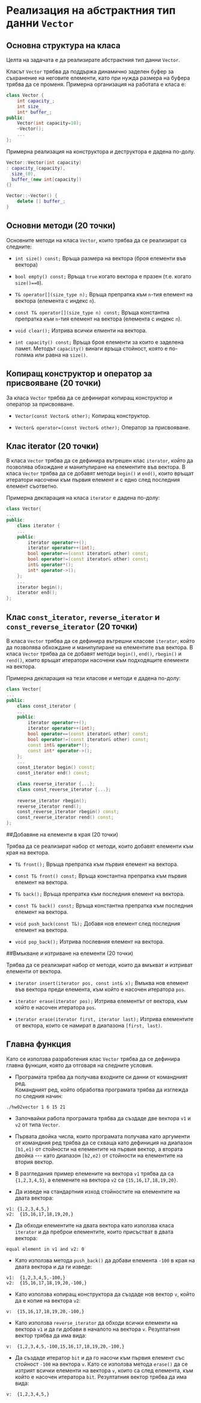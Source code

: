 # Реализация на абстрактния тип данни `Vector`


## Основна структура на класа

Целта на задачата е да реализирате абстрактния тип данни `Vector`. 

Класът `Vector` трябва да поддържа динамично заделен буфер за 
съхранение на неговите елементи, като при нужда размера на буфера 
трябва да се променя. Примерна организация на работата е класа е:

```c++
class Vector {
	int capacity_;
	int size_
	int* buffer_;
public:
	Vector(int capacity=10);
	~Vector();
	...
};
```

Примерна реализация на конструктора и деструктора е дадена по-долу. 

```c++
Vector::Vector(int capacity)
: capacity_(capacity),
  size_(0),
  buffer_(new int[capacity])
{}

Vector::~Vector() {
	delete [] buffer_;
}
```

## Основни методи (20 точки)

Основните методи на класа `Vector`, които трябва да се реализират са следните:

* `int size() const;`
Връща размера на вектора (броя елементи във вектора)

* `bool empty() const;`
Връща `true` когато вектора е празен (т.е. когато `size()==0`).

* `T& operator[](size_type n);`
Връща препратка към `n`-тия елемент на вектора (елемента с индекс `n`).

* `const T& operator[](size_type n) const;`
Връща константна препратка към `n`-тия елемент на вектора (елемента с индекс `n`).

* `void clear();`
Изтрива всички елменти на вектора.

* `int capacity() const;`
Връща броя елементи за които е заделена памет. Методът `capacity()` винаги 
връща стойност, която е по-голяма или равна на `size()`.


## Копиращ конструктор и оператор за присвояване (20 точки)


За класа `Vector` трябва да се дефинират копиращ конструктор и оператор 
за присвояване.

* `Vector(const Vector& other);`
Копиращ конструктор.

* `Vector& operator=(const Vector& other);`
Оператор за присвояване.


## Клас iterator (20 точки)

В класа `Vector` трябва да се дефинира вътрешен клас 
`iterator`, който да позволява обхождане и манипулиране на елементите във
вектора. В класа `Vector` трябва да се добавят методи 
`begin()` и `end()`, които връщат итератори насочени към 
първия елемент и с едно след последния елемент съответно.

Примерна декларация на класа `iterator` е дадена по-долу:
```c++
class Vector{
...
public:
	class iterator {
	...
	public:
		iterator operator++();
		iterator operator++(int);
		bool operator==(const iterator& other) const;
		bool operator!=(const iterator& other) const;
		int& operator*();
		int* operator->();
	};
	...
	iterator begin();
	iterator end();
};
```

## Клас `const_iterator`, `reverse_iterator` и `const_reverse_iterator` (20 точки)

В класа `Vector` трябва да се дефинира вътрешни класове `iterator`, 
който да позволява обхождане и манипулиране на елементите във вектора. 
В класа `Vector` трябва да се добавят методи `begin()`, `end()`, 
`rbegin()` и `rend()`, които връщат итератори насочени към подходящите 
елементи на вектора.

Примерна декларация на тези класове и методи е дадена по-долу:
```c++
class Vector{
...
public:
	class const_iterator {
	...
	public:
		iterator operator++();
		iterator operator++(int);
		bool operator==(const iterator& other) const;
		bool operator!=(const iterator& other) const;
		const int& operator*();
		const int* operator->();
	};
	...
	const_iterator begin() const;
	const_iterator end() const;

	class reverse_iterator {...};
	class const_reverse_iterator {...};
	
	reverse_iterator rbegin();
	reverse_iterator rend();
	const_reverse_iterator rbegin() const;
	const_reverse_iterator rend() const;
};
```



##Добавяне на елементи в края (20 точки)

Трябва да се реализират набор от методи, които добавят елементи към края на вектора.

* `T& front();`
Връща препратка към първия елемент на вектора.

* `const T& front() const;`
Връща  константна препратка към първия елемент на вектора.

* `T& back();`
Връща препратка към последния елемент на вектора.

* `const T& back() const;`
Връща константна препратка към последния елемент на вектора.

* `void push_back(const T&);`
Добавя нов елемент след последния елемент на вектора.

* `void pop_back();`
Изтрива послевния елемент на вектора.


##Вмъкване и изтриване на елементи (20 точки)

Трябва да се реализират набор от методи, които да вмъкват и изтриват елементи от вектора.

* `iterator insert(iterator pos, const int& x);`
Вмъква нов елемент във вектора преди елемента, към който е насочен итератора `pos`.

* `iterator erase(iterator pos);`
Изтрива елементът от вектора, към който е насочен итератора `pos`.

* `iterator erase(iterator first, iterator last);`
Изтрива елементите от вектора, които се намират в диапазона  `[first, last)`.


## Главна функция
Като се използва разработения клас `Vector` трябва да се дефинира 
главна функция, която да отговаря на следните условия.

* Програмата трябва да получава входните си данни от командният ред.  
Командният ред, който обработва програмата трябва да изглежда по следния начин:
```
./hw02vector 1 6 15 21
```

* Започвайки работа програмата трябва да създаде две вектора 
`v1` и `v2` от типа `Vector`. 

* Първата двойка числа, които програмата получава като аргументи от командния 
ред трябва да се схваща като дефиниция на диапазон `[b1,e1)` 
от стойности на елементите на първия вектор, а втората двойка --- като диапазон 
`[b2,e2)` от стойности на елементите на втория вектор.

* В разгледания пример 
елемените на вектора `v1` трябва да са `{1,2,3,4,5}`, а елемените на 
вектора `v2` са `{15,16,17,18,19,20}`.

* Да изведе на стандартния изход стойностите на елементите на двата вектора:

```
v1: {1,2,3,4,5,}
v2:  {15,16,17,18,19,20,}
```

* Да обходи елементите на двата вектора като използва класа `iterator` и да 
преброи елементите, които присъстват в двата вектора:
```
equal element in v1 and v2: 0
```

* Като използва метода `push_back()` да добави елемента `-100` в 
края на двата вектора и да ги изведе:

```
v1:  {1,2,3,4,5,-100,}
v2:  {15,16,17,18,19,20,-100,}
```

* Като използва копиращ конструктора да създаде нов вектор 
`v`, който да е копие на вектора `v2`:
```
v:  {15,16,17,18,19,20,-100,}
```

* Като използва `reverse_iterator` да обходи всички елементи на 
вектора `v1` и да ги добави в началото на вектора `v`. Резултатния вектор 
трябва да има вида:

```
v:  {1,2,3,4,5,-100,15,16,17,18,19,20,-100,}
```

* Да създаде итератор `bit` и да го насочи към първия елемент със стойност
`-100` на вектора `v`. Като се използва метода `erase()` да се изтрият 
всички елементи на вектора `v`, които са след елемента, към който е насочен 
итератора `bit`. Резултатния вектор трябва да има вида:

```
v:  {1,2,3,4,5,}
```


